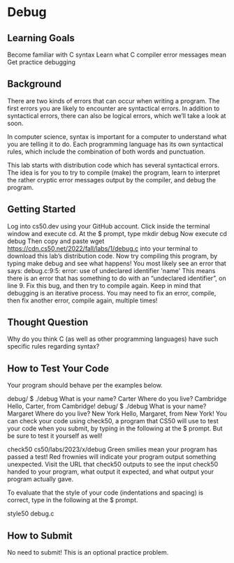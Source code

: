 # Debug

## Learning Goals

Become familiar with C syntax
Learn what C compiler error messages mean
Get practice debugging

## Background

There are two kinds of errors that can occur when writing a program. The first errors you are likely to encounter are syntactical errors. In addition to syntactical errors, there can also be logical errors, which we’ll take a look at soon.

In computer science, syntax is important for a computer to understand what you are telling it to do. Each programming language has its own syntactical rules, which include the combination of both words and punctuation.

This lab starts with distribution code which has several syntactical errors. The idea is for you to try to compile (make) the program, learn to interpret the rather cryptic error messages output by the compiler, and debug the program.

## Getting Started

Log into cs50.dev using your GitHub account.
Click inside the terminal window and execute cd.
At the $ prompt, type mkdir debug
Now execute cd debug
Then copy and paste wget https://cdn.cs50.net/2022/fall/labs/1/debug.c into your terminal to download this lab’s distribution code.
Now try compiling this program, by typing make debug and see what happens!
You most likely see an error that says: debug.c:9:5: error: use of undeclared identifier 'name'
This means there is an error that has something to do with an “undeclared identifier”, on line 9. Fix this bug, and then try to compile again. Keep in mind that debugging is an iterative process. You may need to fix an error, compile, then fix another error, compile again, multiple times!

## Thought Question

Why do you think C (as well as other programming languages) have such specific rules regarding syntax?

## How to Test Your Code

Your program should behave per the examples below.

debug/ $ ./debug
What is your name? Carter
Where do you live? Cambridge
Hello, Carter, from Cambridge!
debug/ $ ./debug
What is your name? Margaret
Where do you live? New York
Hello, Margaret, from New York!
You can check your code using check50, a program that CS50 will use to test your code when you submit, by typing in the following at the $ prompt. But be sure to test it yourself as well!

check50 cs50/labs/2023/x/debug
Green smilies mean your program has passed a test! Red frownies will indicate your program output something unexpected. Visit the URL that check50 outputs to see the input check50 handed to your program, what output it expected, and what output your program actually gave.

To evaluate that the style of your code (indentations and spacing) is correct, type in the following at the $ prompt.

style50 debug.c

## How to Submit

No need to submit! This is an optional practice problem.
